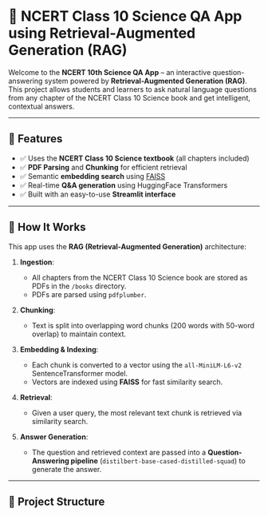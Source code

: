 # 📘 NCERT Class 10 Science QA App using Retrieval-Augmented Generation (RAG)

Welcome to the **NCERT 10th Science QA App** – an interactive question-answering system powered by **Retrieval-Augmented Generation (RAG)**. This project allows students and learners to ask natural language questions from any chapter of the NCERT Class 10 Science book and get intelligent, contextual answers.

---

## 🚀 Features

- ✅ Uses the **NCERT Class 10 Science textbook** (all chapters included)
- ✅ **PDF Parsing** and **Chunking** for efficient retrieval
- ✅ Semantic **embedding search** using [FAISS](https://github.com/facebookresearch/faiss)
- ✅ Real-time **Q&A generation** using HuggingFace Transformers
- ✅ Built with an easy-to-use **Streamlit interface**

---

## 🧠 How It Works

This app uses the **RAG (Retrieval-Augmented Generation)** architecture:

1. **Ingestion**:
   - All chapters from the NCERT Class 10 Science book are stored as PDFs in the `/books` directory.
   - PDFs are parsed using `pdfplumber`.

2. **Chunking**:
   - Text is split into overlapping word chunks (200 words with 50-word overlap) to maintain context.

3. **Embedding & Indexing**:
   - Each chunk is converted to a vector using the `all-MiniLM-L6-v2` SentenceTransformer model.
   - Vectors are indexed using **FAISS** for fast similarity search.

4. **Retrieval**:
   - Given a user query, the most relevant text chunk is retrieved via similarity search.

5. **Answer Generation**:
   - The question and retrieved context are passed into a **Question-Answering pipeline** (`distilbert-base-cased-distilled-squad`) to generate the answer.

---

## 📂 Project Structure

